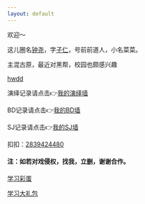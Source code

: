 ```yaml
---
layout: default
---
```



欢迎～

这儿圈名[钟尧](./other-page.html)，字[子仁](./another-page.html)，号前前道人，小名菜菜。

主混古原，最近对黑帮，校园也颇感兴趣

[hwdd](./hwdd.html)

演绎记录请点击👉[我的演绎墙](./docs/my-page.html)

BD记录请点击👉[我的BD墙](./docs/bdindex.html)

SJ记录请点击👉[我的SJ墙](./docs/docs-sjindex.html)

扣扣：[2839424480](https://raw.githubusercontent.com/UserT2019/UserT2019.github.io/master/assets/img/qqewm.jpg)

#### 注：如若对戏侵权，找我，立删，谢谢合作。

[学习彩蛋](./docs/caidan.html)

[学习大礼包](./docs/cgcdalibao.html)
